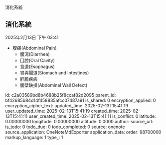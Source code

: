 消化系統

## 消化系統
2025年2月13日
下午 03:41

- 腹痛(Abdominal Pain)
  - 腹瀉(Diarrhea)
  - 囗腔(Oral Cavity)
  - 食道(Esophagus)
  - 胃與腸道(Stomach and Intestines)
  - 肝膽疾病
  - 腹壁缺損(Abdominal Wall Defect)


id: c2a03589bd8b4688b25f8ccaf82d2095
parent_id: bf42685b84d14f458835afcc07487a91
is_shared: 0
encryption_applied: 0
encryption_cipher_text: 
updated_time: 2025-02-13T15:41:19
user_updated_time: 2025-02-13T15:41:19
created_time: 2025-02-13T15:41:11
user_created_time: 2025-02-13T15:41:11
is_conflict: 0
latitude: 0.00000000
longitude: 0.00000000
altitude: 0.0000
author: 
source_url: 
is_todo: 0
todo_due: 0
todo_completed: 0
source: onenote
source_application: OneNoteMdExporter
application_data: 
order: 98700000
markup_language: 1
type_: 1